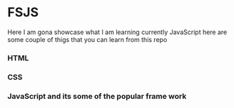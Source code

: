 # FSJS
Here I am gona showcase what I am learning currently JavaScript
here are some couple of thigs that you can learn from this repo

### HTML
### CSS
### JavaScript and its some of the popular frame work
